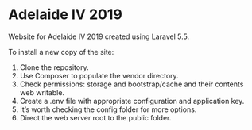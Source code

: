 # Adelaide IV 2019

Website for Adelaide IV 2019 created using Laravel 5.5.

To install a new copy of the site:
1. Clone the repository.
2. Use Composer to populate the vendor directory.
3. Check permissions: storage and bootstrap/cache and their contents web writable.
4. Create a .env file with appropriate configuration and application key.
5. It’s worth checking the config folder for more options.
6. Direct the web server root to the public folder.

